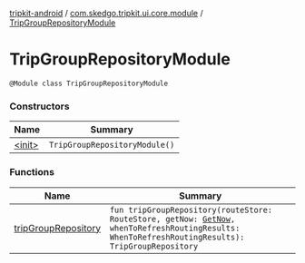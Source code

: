[tripkit-android](../../index.md) / [com.skedgo.tripkit.ui.core.module](../index.md) / [TripGroupRepositoryModule](./index.md)

# TripGroupRepositoryModule

`@Module class TripGroupRepositoryModule`

### Constructors

| Name | Summary |
|---|---|
| [&lt;init&gt;](-init-.md) | `TripGroupRepositoryModule()` |

### Functions

| Name | Summary |
|---|---|
| [tripGroupRepository](trip-group-repository.md) | `fun tripGroupRepository(routeStore: RouteStore, getNow: `[`GetNow`](../../com.skedgo.tripkit.time/-get-now/index.md)`, whenToRefreshRoutingResults: WhenToRefreshRoutingResults): TripGroupRepository` |
